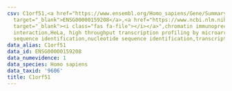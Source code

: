 ```yaml
---
csv: C1orf51,<a href="https://www.ensembl.org/Homo_sapiens/Gene/Summary?db=core;g=ENSG00000159208"
  target="_blank">ENSG00000159208</a>,<a href="https://www.ncbi.nlm.nih.gov/pubmed/17216044"
  target="_blank"><i class="fas fa-file"></i></a>",chromatin immunoprecipitation assay,direct
  interaction,HeLa, high throughput transcription profiling by microarray,nucleotide
  sequence identification,nucleotide sequence identification,transcriptional regulation,
data_alias: C1orf51
data_id: ENSG00000159208
data_numevidence: 1
data_species: Homo sapiens
data_taxid: '9606'
title: C1orf51
---
```

